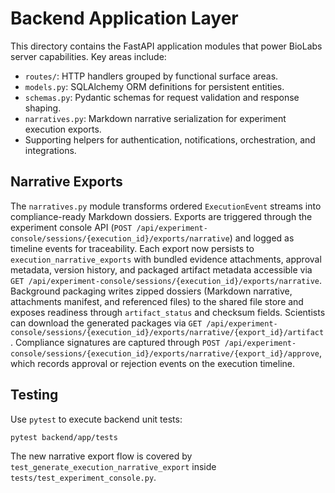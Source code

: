 # Backend Application Layer

This directory contains the FastAPI application modules that power BioLabs server capabilities. Key areas include:

- `routes/`: HTTP handlers grouped by functional surface areas.
- `models.py`: SQLAlchemy ORM definitions for persistent entities.
- `schemas.py`: Pydantic schemas for request validation and response shaping.
- `narratives.py`: Markdown narrative serialization for experiment execution exports.
- Supporting helpers for authentication, notifications, orchestration, and integrations.

## Narrative Exports

The `narratives.py` module transforms ordered `ExecutionEvent` streams into compliance-ready Markdown dossiers. Exports are triggered through the experiment console API (`POST /api/experiment-console/sessions/{execution_id}/exports/narrative`) and logged as timeline events for traceability. Each export now persists to `execution_narrative_exports` with bundled evidence attachments, approval metadata, version history, and packaged artifact metadata accessible via `GET /api/experiment-console/sessions/{execution_id}/exports/narrative`. Background packaging writes zipped dossiers (Markdown narrative, attachments manifest, and referenced files) to the shared file store and exposes readiness through `artifact_status` and checksum fields. Scientists can download the generated packages via `GET /api/experiment-console/sessions/{execution_id}/exports/narrative/{export_id}/artifact`. Compliance signatures are captured through `POST /api/experiment-console/sessions/{execution_id}/exports/narrative/{export_id}/approve`, which records approval or rejection events on the execution timeline.

## Testing

Use `pytest` to execute backend unit tests:

```bash
pytest backend/app/tests
```

The new narrative export flow is covered by `test_generate_execution_narrative_export` inside `tests/test_experiment_console.py`.
